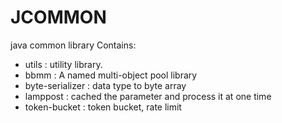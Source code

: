 # JCOMMON
java common library
Contains:

* utils : utility library.
* bbmm : A named multi-object pool library
* byte-serializer : data type to byte array
* lamppost : cached the parameter and process it at one time
* token-bucket : token bucket, rate limit